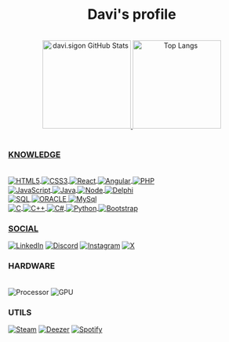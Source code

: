 <h1 align="center">Davi's profile</h1>

<br/>

<div align="center" style="display: inline_block">
    <a href="https://github.com/DaviSiGon">
    <img height="180cm" alt="davi.sigon GitHub Stats" src="https://github-readme-stats.vercel.app/api?username=DaviSiGon&show_icons=true&theme=dark&count_private=true"/>
    <img height="180cm" alt="Top Langs" src="https://github-readme-stats.vercel.app/api/top-langs/?username=DaviSiGon&layout=donut&theme=dark"/>
</div>

<br/>

### KNOWLEDGE

<div style="display: inline_block">
<br/>
    <img align="center" alt="HTML5" src="https://img.shields.io/badge/HTML5-E34F26?style=for-the-badge&logo=html5&logoColor=white"/>
    <img align="center" alt="CSS3" src="https://img.shields.io/badge/CSS3-1572B6?style=for-the-badge&logo=css3&logoColor=white"/>
    <img align="center" alt="React" src="https://img.shields.io/badge/React-20232A?style=for-the-badge&logo=react&logoColor=61DAFB"/>
    <img align="center" alt="Angular" src="https://img.shields.io/badge/Angular-DD0031?style=for-the-badge&logo=angular&logoColor=white"/>
    <img align="center" alt="PHP" src="https://img.shields.io/badge/PHP-777BB4?style=for-the-badge&logo=php&logoColor=white"/>
    <br/>
    <img align="center" alt="JavaScript" src="https://img.shields.io/badge/JavaScript-F7DF1E?style=for-the-badge&logo=javascript&logoColor=black"/>
    <img align="center" alt="Java" src="https://img.shields.io/badge/Java-ED8B00?style=for-the-badge&logo=openjdk&logoColor=white"/>
    <img align="center" alt="Node" src="https://img.shields.io/badge/Node.js-43853D?style=for-the-badge&logo=node.js&logoColor=white"/>
    <img align="center" alt="Delphi" src="https://img.shields.io/badge/Delphi-B22222?style=for-the-badge&logo=delphi&logoColor=white"/>
    <br/>
    <img align="center" alt="SQL" src="https://img.shields.io/badge/Microsoft%20SQL%20Server-CC2927?style=for-the-badge&logo=microsoft%20sql%20server&logoColor=white"/>
    <img align="center" alt="ORACLE" src="https://img.shields.io/badge/Oracle-F80000?style=for-the-badge&logo=Oracle&logoColor=white"/>
    <img align="center" alt="MySql" src="https://img.shields.io/badge/MySQL-00000F?style=for-the-badge&logo=mysql&logoColor=white"/>
    <br/>
    <img align="center" alt="C" src="https://img.shields.io/badge/C-00599C?style=for-the-badge&logo=c&logoColor=white"/>
    <img align="center" alt="C++" src="https://img.shields.io/badge/C%2B%2B-00599C?style=for-the-badge&logo=c%2B%2B&logoColor=white"/>
    <img align="center" alt="C#" src="https://img.shields.io/badge/C%23-239120?style=for-the-badge&logo=c-sharp&logoColor=white"/>
    <img align="center" alt="Python" src="https://img.shields.io/badge/Python-14354C?style=for-the-badge&logo=python&logoColor=white"/>
    <img align="center" alt="Bootstrap" src="https://img.shields.io/badge/Bootstrap-563D7C?style=for-the-badge&logo=bootstrap&logoColor=white"/>
</div>

### SOCIAL

[![LinkedIn](https://img.shields.io/badge/LinkedIn-0077B5?style=for-the-badge&logo=linkedin&logoColor=white)](https://www.linkedin.com/in/davimarquesgoncalves/)
[![Discord](https://img.shields.io/badge/Discord-7289DA?style=for-the-badge&logo=discord&logoColor=white)](https://discord.gg/ZqjvXZHC)
[![Instagram](https://img.shields.io/badge/Instagram-E4405F?style=for-the-badge&logo=instagram&logoColor=white)](https://www.instagram.com/davi.sigon/)
[![X](https://img.shields.io/badge/Twitter-1DA1F2?style=for-the-badge&logo=twitter&logoColor=white)](https://twitter.com/DaviNotFound)

### HARDWARE

<div style="display: inline_block"><br/>
    <img align="center" alt="Processor" src="https://img.shields.io/badge/Intel-Core_i5_10th-0071C5?style=for-the-badge&logo=intel&logoColor=white"/>
    <img align="center" alt="GPU" src="https://img.shields.io/badge/AMD-Radeon_RX_560-ED1C24?style=for-the-badge&logo=amd&logoColor=white"/>
</div>

### UTILS

[![Steam](https://img.shields.io/badge/Steam-000000?style=for-the-badge&logo=steam&logoColor=white)](https://steamcommunity.com/id/fckydx/)
[![Deezer](https://img.shields.io/badge/Deezer-9933CC?style=for-the-badge&logo=deezer&logoColor=white)](https://www.deezer.com/br/profile/5833385111)
[![Spotify](https://img.shields.io/badge/Spotify-1ED760?&style=for-the-badge&logo=spotify&logoColor=white)](https://open.spotify.com/user/davisigon11)

